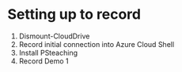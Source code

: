 # Setting up to record

1. Dismount-CloudDrive
2. Record initial connection into Azure Cloud Shell
3. <NotRecorded> Install PSteaching
4. Record Demo 1